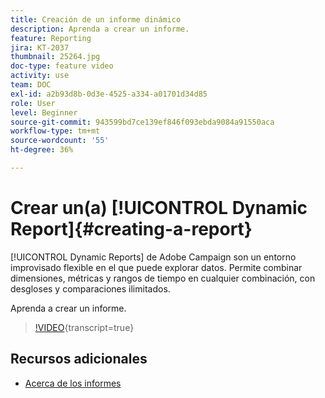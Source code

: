 ```yaml
---
title: Creación de un informe dinámico
description: Aprenda a crear un informe.
feature: Reporting
jira: KT-2037
thumbnail: 25264.jpg
doc-type: feature video
activity: use
team: DOC
exl-id: a2b93d8b-0d3e-4525-a334-a01701d34d85
role: User
level: Beginner
source-git-commit: 943599bd7ce139ef846f093ebda9084a91550aca
workflow-type: tm+mt
source-wordcount: '55'
ht-degree: 36%

---
```


# Crear un(a) [!UICONTROL Dynamic Report]{#creating-a-report}

[!UICONTROL Dynamic Reports] de Adobe Campaign son un entorno improvisado flexible en el que puede explorar datos. Permite combinar dimensiones, métricas y rangos de tiempo en cualquier combinación, con desgloses y comparaciones ilimitados.

Aprenda a crear un informe.

>[!VIDEO](https://video.tv.adobe.com/v/25264/?learn=on){transcript=true}

## Recursos adicionales

* [Acerca de los informes](https://experienceleague.adobe.com/docs/campaign-standard/using/reporting/about-reporting/about-dynamic-reports.html?lang=es)
